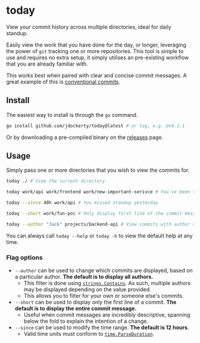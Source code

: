 # today

View your commit history across multiple directories, ideal for daily standup.

Easily view the work that you have done for the day, or longer, leveraging the power of `git` tracking one or more repositories. This tool is simple to use and requires no extra setup, it simply utilises an pre-existing workflow that you are already familiar with.

This works best when paired with clear and concise commit messages. A great example of this is [conventional commits](https://www.conventionalcommits.org/en/v1.0.0/#summary).

## Install

The easiest way to install is through the `go` command.

```bash
go install github.com/jdockerty/today@latest # or tag, e.g. @v0.1.1
```

Or by downloading a pre-compiled binary on the [releases](https://github.com/jdockerty/today/releases) page.

## Usage

Simply pass one or more directories that you wish to view the commits for.

```bash
today ./ # View the current directory

today work/api work/frontend work/new-important-serivce # You've been very busy

today --since 48h work/api # You missed standup yesterday

today --short work/fun-poc # Only display first line of the commit message

today --author "Jack" projects/backend-api # View commits with author name containing 'Jack'
```

You can always call `today --help` or `today -h` to view the default help at any time.

### Flag options

* `--author` can be used to change which commits are displayed, based on a particular author. **The default is to display all authors.**
    * This filter is done using [`strings.Contains`](https://pkg.go.dev/strings#Contains). As such, multiple authors may be displayed depending on the value provided.
    * This allows you to filter for your own or someone else's commits.
* `--short` can be used to display only the first line of a commit. **The default is to display the entire commit message.**
    * Useful when commit messages are incredibly descriptive, spanning below the fold to explain the intention of a change.
* `--since` can be used to modify the time range. **The default is 12 hours**.
    * Valid time units must conform to [`time.ParseDuration`](https://pkg.go.dev/time#ParseDuration).

